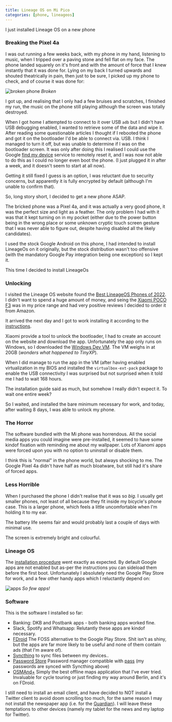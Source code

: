 ```yaml
--- 
title: Lineage OS on Mi Pico
categories: [phone, lineageos]
---
```


I just installed Lineage OS on a new phone

### Breaking the Pixel 4a

I was out running a few weeks back, with my phone in my hand, listening to
music, when I tripped over a paving stone and fell flat on my face. The phone
landed squarely on it's front and with the amount of force that I knew
instantly that it was done for. Lying on my back I turned upwards and
shouted theatrically in pain, then just to be sure, I picked up my phone to
check, and of course it was done for:

![broken phone](/images/2022-07-10/broken.jpg)
*Broken*

I got up, and realising that I only had a few bruises and scratches, I
finished my run, the music on the phone still playing although the screen was
totally destroyed.

When I got home I attempted to connect to it over USB `adb` but I didn't have
USB debugging enabled, I wanted to retrieve some of the data and wipe it.
After reading some questionable articles I thought if I rebooted the phone and
got it on the bootloader I'd be able to connect via. USB. I think I managed to
turn it off, but was unable to determine if I was on the bootloader screen. It
was only after doing this I realised I could use the Google [find my
device](https://www.google.com/android/find?u=0) service to remotely reset it,
and I was now not able to do this as I could no longer even boot the phone. (I
just plugged it in after a week, and it doesn't seem to start at all now).

Getting it still fixed I guess is an option, I was reluctant due to security
concerns, but apparently it is fully encrypted by default (although I'm unable
to confirm that).

So, long story short, I decided to get a new phone ASAP. 

The bricked phone was a Pixel 4a, and it was actually a very good phone, it
was the perfect size and light as a feather. The only problem I had with it
was that it kept turning on in my pocket (either due to the power button being
in the wrong place or some unknown cryptic touch screen gesture that I was
never able to figure out, despite having disabled all the likely candidates).

I used the stock Google Android on this phone, I had intended to install
LineageOs on it originally, but the stock distribution wasn't too offensive
(with the mandatory Google Pay integration being one exception) so I kept it.

This time I decided to install LineageOs

### Unlocking

I visited the Lineage OS website found the [Best LineageOS Phones of
2022](https://lineageos-device-finder.org/best-lineageos-phones-2022/). I
didn't want to spend a huge amount of money, and seing the [Xiaomi POCO
F3](https://lineageos-device-finder.org/devices/alioth-xiaomi-poco-f3-redmi-k40-mi-11x/)
was in my price range and had very positive reviews I decided to order it from
Amazon.

It arrived the next day and I got to work installing it according to the
[instructions](https://wiki.lineageos.org/devices/alioth/install).

Xiaomi provide a tool to unlock the bootloader, I had to create an account on
the website and download the app. Unfortunately the app only runs on Windows,
so I downloaded the [Windows Dev
VM](https://developer.microsoft.com/en-us/windows/downloads/virtual-machines/).
The VM weighs in at 20GB (_wonders what happened to TinyXP_).

When I did manage to run the app in the VM (after having enabled
virtualization in my BIOS and installed the  `virtualbox-ext-pack` package to
enable the USB connectivity I was surprised but not surprised when it told me
I had to wait 168 hours.

The installation guide said as much, but somehow I really didn't expect it. To
wait one entire week?

So I waited, and installed the bare minimum necessary for work, and today,
after waiting 8 days, I was able to unlock my phone.

### The Horror

The software bundled with the Mi phone was horrendous. All the social media
apps you could imagine were pre-installed, it seemed to have some kindof
fixation with reminding me about my wallpaper. Lots of Xianomi apps were
forced upon you with no option to uninstall or disable them.

I think this is "normal" in the phone world, but always shocking to me. The
Google Pixel 4a didn't have half as much bloatware, but still had it's share
of forced apps.

### Less Horrible

When I purchased the phone I didn't realise that it was so _big_. I usually
get smaller phones, not least of all because they fit inside my bicycle's phone
case. This is a larger phone, which feels a little uncomfortable when I'm
holding it to my ear.

The battery life seems fair and would probably last a couple of days with
minimal use.

The screen is extremely bright and colourful.

### Lineage OS

The [installation
procedure](https://wiki.lineageos.org/devices/alioth/install) went exactly as
expected. By default Google apps are not enabled but as-per the instructions
you can sideload them before the first boot. Unfortunately I absolutely need
the Google Play Store for work, and a few other handy apps which I reluctantly depend on:

![apps](/images/2022-07-10/apps.jpg)
*So few apps!*

### Software

This is the software I installed so far:

- Banking: DKB and Postbank apps - both banking apps worked fine.
- Slack, Spotify and Whatsapp: Relutantly these apps are kindof necessary.
- [FDroid](https://f-droid.org/) The FOSS alternative to the Google Play Store. Shit isn't as shiny, but the apps are far more likely to be useful and none of them contain ads (that I'm aware of).
- [Syncthing](https://syncthing.net/) to sync files between my devices..
- [Password Store](https://f-droid.org/packages/dev.msfjarvis.aps/) Password manager compatible with [pass](https://www.passwordstore.org/) (my passwords are synced with Syncthing above)
- [OSMAnd+](https://f-droid.org/en/packages/net.osmand.plus/) Simply the best offline maps application that I've ever tried. Invaluable for cycle touring or just finding my way around Berlin, and it's on FDroid.

I still need to install an email client, and have decided to NOT install a
Twitter client to avoid doom scrolling too much, for the same reason I may not
install the newspaper app (i.e. for the
[Guardian](https://www.theguardian.com/international)). I will leave these
temptations to other devices (namely my tablet for the news and my laptop for
Twitter).
